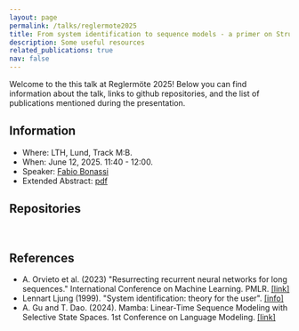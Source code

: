 ```yaml
---
layout: page
permalink: /talks/reglermote2025
title: From system identification to sequence models - a primer on Structured State-Space Models
description: Some useful resources
related_publications: true
nav: false
---
```


Welcome to the this talk at Reglermöte 2025! 
Below you can find information about the talk, links to github repositories, and the list of publications mentioned during the presentation.


Information
---
- Where: LTH, Lund, Track M:B.
- When: June 12, 2025. 11:40 - 12:00.
- Speaker: [Fabio Bonassi](/index.html)
- Extended Abstract: [pdf](https://reglermote2025.control.lth.se/wp-content/uploads/2025/05/hotcrp-paper66.pdf)

Repositories 
---

<div class="repo-card" data-repo="bonassifabio/SSM-sysid"></div>
<br/>


References 
---

* A. Orvieto et al. (2023) "Resurrecting recurrent neural networks for long sequences." International Conference on Machine Learning. PMLR. [[link]](http://proceedings.mlr.press/v202/orvieto23a.html)
* Lennart Ljung (1999). "System identification: theory for the user". [[info]](https://ieeexplore.ieee.org/document/6213241)
* A. Gu and T. Dao. (2024). Mamba: Linear-Time Sequence Modeling with Selective State Spaces. 1st Conference on Language Modeling. [[link]](https://openreview.net/forum?id=tEYskw1VY2#discussion)


<!-- {% cite bonassi2024structured %} -->